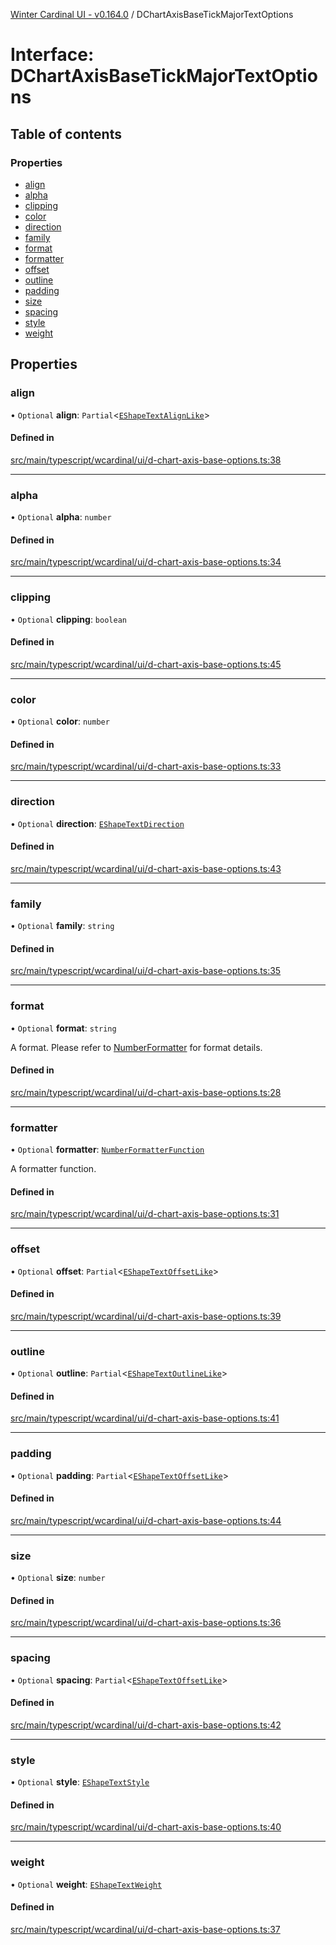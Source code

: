 [Winter Cardinal UI - v0.164.0](../index.md) / DChartAxisBaseTickMajorTextOptions

# Interface: DChartAxisBaseTickMajorTextOptions

## Table of contents

### Properties

- [align](DChartAxisBaseTickMajorTextOptions.md#align)
- [alpha](DChartAxisBaseTickMajorTextOptions.md#alpha)
- [clipping](DChartAxisBaseTickMajorTextOptions.md#clipping)
- [color](DChartAxisBaseTickMajorTextOptions.md#color)
- [direction](DChartAxisBaseTickMajorTextOptions.md#direction)
- [family](DChartAxisBaseTickMajorTextOptions.md#family)
- [format](DChartAxisBaseTickMajorTextOptions.md#format)
- [formatter](DChartAxisBaseTickMajorTextOptions.md#formatter)
- [offset](DChartAxisBaseTickMajorTextOptions.md#offset)
- [outline](DChartAxisBaseTickMajorTextOptions.md#outline)
- [padding](DChartAxisBaseTickMajorTextOptions.md#padding)
- [size](DChartAxisBaseTickMajorTextOptions.md#size)
- [spacing](DChartAxisBaseTickMajorTextOptions.md#spacing)
- [style](DChartAxisBaseTickMajorTextOptions.md#style)
- [weight](DChartAxisBaseTickMajorTextOptions.md#weight)

## Properties

### align

• `Optional` **align**: `Partial`<[`EShapeTextAlignLike`](EShapeTextAlignLike.md)\>

#### Defined in

[src/main/typescript/wcardinal/ui/d-chart-axis-base-options.ts:38](https://github.com/winter-cardinal/winter-cardinal-ui/blob/v0.164.0/src/main/typescript/wcardinal/ui/d-chart-axis-base-options.ts#L38)

___

### alpha

• `Optional` **alpha**: `number`

#### Defined in

[src/main/typescript/wcardinal/ui/d-chart-axis-base-options.ts:34](https://github.com/winter-cardinal/winter-cardinal-ui/blob/v0.164.0/src/main/typescript/wcardinal/ui/d-chart-axis-base-options.ts#L34)

___

### clipping

• `Optional` **clipping**: `boolean`

#### Defined in

[src/main/typescript/wcardinal/ui/d-chart-axis-base-options.ts:45](https://github.com/winter-cardinal/winter-cardinal-ui/blob/v0.164.0/src/main/typescript/wcardinal/ui/d-chart-axis-base-options.ts#L45)

___

### color

• `Optional` **color**: `number`

#### Defined in

[src/main/typescript/wcardinal/ui/d-chart-axis-base-options.ts:33](https://github.com/winter-cardinal/winter-cardinal-ui/blob/v0.164.0/src/main/typescript/wcardinal/ui/d-chart-axis-base-options.ts#L33)

___

### direction

• `Optional` **direction**: [`EShapeTextDirection`](../index.md#eshapetextdirection)

#### Defined in

[src/main/typescript/wcardinal/ui/d-chart-axis-base-options.ts:43](https://github.com/winter-cardinal/winter-cardinal-ui/blob/v0.164.0/src/main/typescript/wcardinal/ui/d-chart-axis-base-options.ts#L43)

___

### family

• `Optional` **family**: `string`

#### Defined in

[src/main/typescript/wcardinal/ui/d-chart-axis-base-options.ts:35](https://github.com/winter-cardinal/winter-cardinal-ui/blob/v0.164.0/src/main/typescript/wcardinal/ui/d-chart-axis-base-options.ts#L35)

___

### format

• `Optional` **format**: `string`

A format. Please refer to [NumberFormatter](NumberFormatter.md) for format details.

#### Defined in

[src/main/typescript/wcardinal/ui/d-chart-axis-base-options.ts:28](https://github.com/winter-cardinal/winter-cardinal-ui/blob/v0.164.0/src/main/typescript/wcardinal/ui/d-chart-axis-base-options.ts#L28)

___

### formatter

• `Optional` **formatter**: [`NumberFormatterFunction`](../index.md#numberformatterfunction)

A formatter function.

#### Defined in

[src/main/typescript/wcardinal/ui/d-chart-axis-base-options.ts:31](https://github.com/winter-cardinal/winter-cardinal-ui/blob/v0.164.0/src/main/typescript/wcardinal/ui/d-chart-axis-base-options.ts#L31)

___

### offset

• `Optional` **offset**: `Partial`<[`EShapeTextOffsetLike`](EShapeTextOffsetLike.md)\>

#### Defined in

[src/main/typescript/wcardinal/ui/d-chart-axis-base-options.ts:39](https://github.com/winter-cardinal/winter-cardinal-ui/blob/v0.164.0/src/main/typescript/wcardinal/ui/d-chart-axis-base-options.ts#L39)

___

### outline

• `Optional` **outline**: `Partial`<[`EShapeTextOutlineLike`](EShapeTextOutlineLike.md)\>

#### Defined in

[src/main/typescript/wcardinal/ui/d-chart-axis-base-options.ts:41](https://github.com/winter-cardinal/winter-cardinal-ui/blob/v0.164.0/src/main/typescript/wcardinal/ui/d-chart-axis-base-options.ts#L41)

___

### padding

• `Optional` **padding**: `Partial`<[`EShapeTextOffsetLike`](EShapeTextOffsetLike.md)\>

#### Defined in

[src/main/typescript/wcardinal/ui/d-chart-axis-base-options.ts:44](https://github.com/winter-cardinal/winter-cardinal-ui/blob/v0.164.0/src/main/typescript/wcardinal/ui/d-chart-axis-base-options.ts#L44)

___

### size

• `Optional` **size**: `number`

#### Defined in

[src/main/typescript/wcardinal/ui/d-chart-axis-base-options.ts:36](https://github.com/winter-cardinal/winter-cardinal-ui/blob/v0.164.0/src/main/typescript/wcardinal/ui/d-chart-axis-base-options.ts#L36)

___

### spacing

• `Optional` **spacing**: `Partial`<[`EShapeTextOffsetLike`](EShapeTextOffsetLike.md)\>

#### Defined in

[src/main/typescript/wcardinal/ui/d-chart-axis-base-options.ts:42](https://github.com/winter-cardinal/winter-cardinal-ui/blob/v0.164.0/src/main/typescript/wcardinal/ui/d-chart-axis-base-options.ts#L42)

___

### style

• `Optional` **style**: [`EShapeTextStyle`](../index.md#eshapetextstyle)

#### Defined in

[src/main/typescript/wcardinal/ui/d-chart-axis-base-options.ts:40](https://github.com/winter-cardinal/winter-cardinal-ui/blob/v0.164.0/src/main/typescript/wcardinal/ui/d-chart-axis-base-options.ts#L40)

___

### weight

• `Optional` **weight**: [`EShapeTextWeight`](../index.md#eshapetextweight)

#### Defined in

[src/main/typescript/wcardinal/ui/d-chart-axis-base-options.ts:37](https://github.com/winter-cardinal/winter-cardinal-ui/blob/v0.164.0/src/main/typescript/wcardinal/ui/d-chart-axis-base-options.ts#L37)
